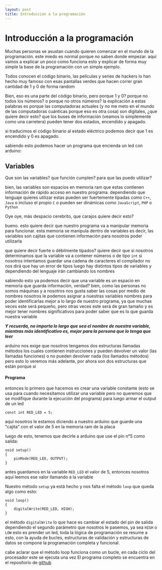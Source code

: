 ```yaml
---
layout: post
title: Introducción a la programación
---
```

# Introducción a la programación

Muchas personas se asustan cuando quieren comenzar en el mundo de la programación. este miedo es normal porque no saben donde empezar.
aquí vamos a explicar un poco como funciona esto y explicar de forma muy simple la base de la programación con un simple ejemplo.

Todos conocen el código binario, las películas y series de hackers lo han hecho muy famoso con esas pantallas verdes que hacen correr gran cantidad de 1 y 0 de forma random

Bien, eso es una parte del código binario, pero porque 1 y 0? porque no todos los números? o porque no otros números?
la explicación a estas palabras es porque las computadoras actuales (y no me meto en el mundo de las computadoras cuánticas porque eso es otra cosa) son digitales, ¿que quiere decir esto? que los buses de información (veamos lo simplemente como una carretera) pueden tener dos estados, encendido y apagado.

si traducimos el código binario al estado eléctrico podemos decir que 1 es encendido y 0 es apagado.  

sabiendo esto podemos hacer un programa que encienda un led con arduino:

## Variables
Que son las variables? que función cumplen? para que las puedo utilizar?

bien, las variables son espacios en memoria ram que estas contienen información de rápido acceso en nuestro programa. dependiendo que lenguaje quieres utilizar estas pueden ser fuertemente tipadas como `C++`, `Java` o incluso el propio `C` o pueden ser dinámicas como `JavaScript`, `PHP` o `Python`

Oye oye, más despacio cerebrito, que carajos quiere decir esto?

bueno. esto quiere decir que nuestro programa va a manipular memoria para funcionar. esta memoria se manipula dentro de variables es decir, las variables son cajitas que contienen información para nosotros poder utilizarla 

que quiere decir fuerte o débilmente tipados? quiere decir que si nosotros determinamos que la variable va a contener números o de tipo `int` si nosotros intentamos guardar una cadena de caracteres el compilador no nos dirá que hay un error de tipos
luego hay distintos tipos de variables y dependiendo del lenguaje irán cambiando los nombres

sabiendo esto ya podemos decir que una variable es un espacio en memoria que guarda información, verdad? bien, como las personas no somos máquinas y a nosotros nos gusta saber las cosas por medio de nombres nosotros le podemos asignar a nuestras variables nombres para poder identificarlas mejor a lo largo de nuestro programa, ya que muchas veces este será pequeño, pero otras veces este será de gran tamaño y es mejor tener nombres significativos para poder saber que es lo que guarda nuestra variable

__*Y recuerda, no importa lo largo que sea el nombre de nuestra variable, mientras más identificativo es, mejor para la persona que lo tenga que leer*__

arduino nos exige que nosotros tengamos dos estructuras llamadas métodos los cuales contienen instrucciones y pueden devolver un valor (las llamadas funciones) o no pueden devolver nada (los llamados métodos) pero esto lo veremos más adelante, por ahora son dos estructuras que están porque sí

#### Programa

entonces lo primero que hacemos es crear una variable constante (esto se usa para cuando necesitamos utilizar 
una variable pero no queremos que se modifique durante la ejecución del programa) para luego armar el output de un led

```
const int RED_LED = 5;
```

aquí nosotros le estamos diciendo a nuestro arduino que guarde una "cajita" con el valor de 5 en la memoria ram de la placa

luego de esto, tenemos que decirle a arduino que use el pin n°5 como salida:

```
void setup()
{
    pinMode(RED_LED, OUTPUT);
}
```

antes guardamos en la variable `RED_LED` el valor de 5, entonces nosotros aquí leemos ese valor llamando a la variable 

Nuestro método `setup` ya está hecho y nos falta el método `loop` que queda algo como esto:

```
void loop()
{
    digitalWrite(RED_LED, HIGH);
}
```

el método `digitalWrite` lo que hace es cambiar el estado del pin de salida dependiendo el segundo parámetro que nosotros le pasemos, ya sea `HIGH` o `LOW`
esto es prender un led, toda la lógica de programación se resume a esto, con la ayuda de bucles, estructuras de validación y estructuras de datos se compone la programación completa y funcional.

cabe aclarar que el método loop funciona como un bucle, en cada ciclo del procesador este se ejecuta una vez
El programa completo se encuentra en el repositorio de [github](https://github.com/cristianvena18)